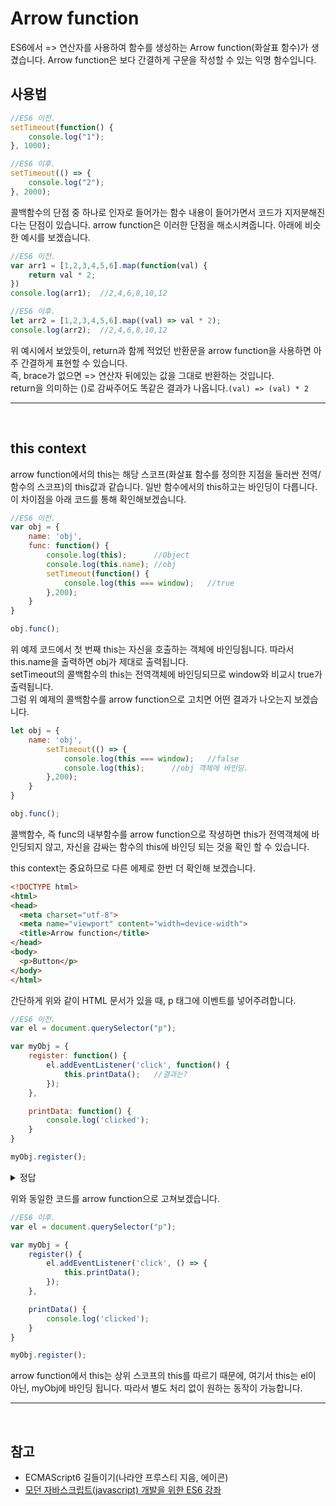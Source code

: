 # Arrow function

ES6에서 => 연산자를 사용하여 함수를 생성하는 Arrow function(화살표 함수)가 생겼습니다. Arrow function은 보다 간결하게 구문을 작성할 수 있는 익명 함수입니다.

## 사용법

```js
//ES6 이전.
setTimeout(function() {
    console.log("1");
}, 1000);

//ES6 이후.
setTimeout(() => {
    console.log("2");
}, 2000);
```
콜백함수의 단점 중 하나로 인자로 들어가는 함수 내용이 들어가면서 코드가 지저분해진 다는 단점이 있습니다. arrow function은 이러한 단점을 해소시켜줍니다. 아래에 비슷한 예시를 보겠습니다.
```js
//ES6 이전.
var arr1 = [1,2,3,4,5,6].map(function(val) {
    return val * 2;
})
console.log(arr1);  //2,4,6,8,10,12

//ES6 이후.
let arr2 = [1,2,3,4,5,6].map((val) => val * 2);
console.log(arr2);  //2,4,6,8,10,12
```
위 예시에서 보았듯이, return과 함께 적었던 반환문을 arrow function을 사용하면 아주 간결하게 표현할 수 있습니다.  
즉, brace가 없으면 => 연산자 뒤에있는 값을 그대로 반환하는 것입니다.  
return을 의미하는 ()로 감싸주어도 똑같은 결과가 나옵니다.`(val) => (val) * 2`  


---
<br>

## this context

arrow function에서의 this는 해당 스코프(화살표 함수를 정의한 지점을 둘러싼 전역/함수의 스코프)의 this값과 같습니다. 일반 함수에서의 this하고는 바인딩이 다릅니다. 이 차이점을 아래 코드를 통해 확인해보겠습니다.  
```js
//ES6 이전.
var obj = {
    name: 'obj',
    func: function() {
        console.log(this);      //Object
        console.log(this.name); //obj
        setTimeout(function() {
            console.log(this === window);   //true
        },200);
    }
}

obj.func();
```
위 예제 코드에서 첫 번째 this는 자신을 호출하는 객체에 바인딩됩니다. 따라서 this.name을 출력하면 obj가 제대로 출력됩니다.  
setTimeout의 콜백함수의 this는 전역객체에 바인딩되므로 window와 비교시 true가 출력됩니다.  
그럼 위 예제의 콜백함수를 arrow function으로 고치면 어떤 결과가 나오는지 보겠습니다.  
```js
let obj = {
    name: 'obj',
        setTimeout(() => {
            console.log(this === window);   //false
            console.log(this);      //obj 객체에 바인딩.
        },200);
    }
}

obj.func();
```
콜백함수, 즉 func의 내부함수를 arrow function으로 작셩하면 this가 전역객체에 바인딩되지 않고, 자신을 감싸는 함수의 this에 바인딩 되는 것을 확인 할 수 있습니다.  

this context는 중요하므로 다른 에제로 한번 더 확인해 보겠습니다.
```html
<!DOCTYPE html>
<html>
<head>
  <meta charset="utf-8">
  <meta name="viewport" content="width=device-width">
  <title>Arrow function</title>
</head>
<body>
  <p>Button</p>
</body>
</html>
```
간단하게 위와 같이 HTML 문서가 있을 때, p 태그에 이벤트를 넣어주려합니다.
```js
//ES6 이전.
var el = document.querySelector("p");

var myObj = {
    register: function() {
        el.addEventListener('click', function() {
            this.printData();   //결과는?
        });
    },

    printData: function() {
        console.log('clicked');
    }
}

myObj.register();
```

<details><summary>정답</summary>
<p>
<strong>에러가 발생합니다. this는 해당 함수를 호출한 객체인 el 즉, p tag를 가리키고 있기 때문에, printData() 함수를 호출할 수 없습니다.</strong><br>
아래처럼 수정하면 제대로 this가 myObj를 가리킵니다.

```js
var myObj = {
    register: function() {
        el.addEventListener('click', function() {
            this.printData();
        }.bind(this));  //this를 myObj에 바인딩시킨다.
    },
    //...
}
```
</p>
</details>

위와 동일한 코드를 arrow function으로 고쳐보겠습니다.  
```js
//ES6 이후.
var el = document.querySelector("p");

var myObj = {
    register() {
        el.addEventListener('click', () => {
            this.printData();
        });
    },

    printData() {
        console.log('clicked');
    }
}

myObj.register();
```
arrow function에서 this는 상위 스코프의 this를 따르기 때문에, 여기서 this는 el이 아닌, myObj에 바인딩 됩니다. 따라서 별도 처리 없이 원하는 동작이 가능합니다.  


---
<br>

## 참고
- ECMAScript6 길들이기(나라얀 프루스티 지음, 에이콘)
- [모던 자바스크립트(javascript) 개발을 위한 ES6 강좌](https://www.inflearn.com/course/es6-%EA%B0%95%EC%A2%8C-%EC%9E%90%EB%B0%94%EC%8A%A4%ED%81%AC%EB%A6%BD%ED%8A%B8/)
